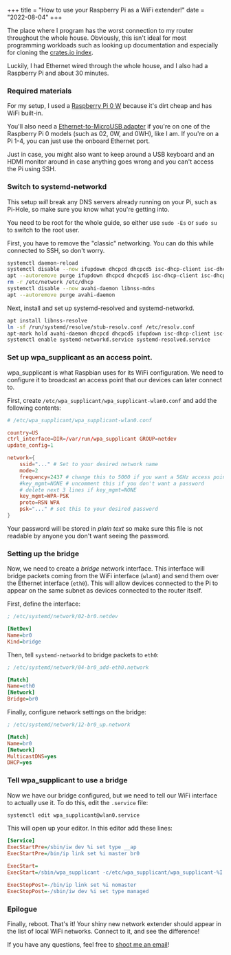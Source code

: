 +++
title = "How to use your Raspberry Pi as a WiFi extender!"
date = "2022-08-04"
+++

The place where I program has the worst connection to my router throughout the whole house. Obviously, this isn't ideal for most programming workloads such as looking up documentation and especially for cloning the [crates.io index](https://github.com/rust-lang/crates.io-index).

Luckily, I had Ethernet wired through the whole house, and I also had a Raspberry Pi and about 30 minutes.

### Required materials
For my setup, I used a [Raspberry Pi 0 W](https://www.raspberrypi.com/products/raspberry-pi-zero-w/) because it's dirt cheap and has WiFi built-in. 

You'll also need a [Ethernet-to-MicroUSB adapter](https://www.amazon.com/Smays-Micro-B-Ethernet-compatible-Raspberry/dp/B01AT4C3KQ/ref=sr_1_3?keywords=ethernet+to+micro+usb+adapter&qid=1659634388&sr=8-3) if you're on one of the  Raspberry Pi 0 models (such as 02, 0W, and 0WH), like I am. If you're on a Pi 1-4, you can just use the onboard Ethernet port.

Just in case, you might also want to keep around a USB keyboard and an HDMI monitor around in case anything goes wrong and you can't access the Pi using SSH.

### Switch to systemd-networkd

<p class="warning">This setup <em>will</em> break any DNS servers already running on your Pi, such as Pi-Hole, so make sure you know what you're getting into.</p>

You need to be root for the whole guide, so either use `sudo -Es` or `sudo su` to switch to the root user.

First, you have to remove the "classic" networking. You can do this while connected to SSH, so don't worry.

```bash
systemctl daemon-reload
systemctl disable --now ifupdown dhcpcd dhcpcd5 isc-dhcp-client isc-dhcp-common rsyslog
apt --autoremove purge ifupdown dhcpcd dhcpcd5 isc-dhcp-client isc-dhcp-common rsyslog
rm -r /etc/network /etc/dhcp
systemctl disable --now avahi-daemon libnss-mdns
apt --autoremove purge avahi-daemon
```

Next, install and set up systemd-resolved and systemd-networkd.

```bash
apt install libnss-resolve
ln -sf /run/systemd/resolve/stub-resolv.conf /etc/resolv.conf
apt-mark hold avahi-daemon dhcpcd dhcpcd5 ifupdown isc-dhcp-client isc-dhcp-common libnss-mdns openresolv raspberrypi-net-mods rsyslog
systemctl enable systemd-networkd.service systemd-resolved.service
```

### Set up wpa_supplicant as an access point.

wpa_supplicant is what Raspbian uses for its WiFi configuration. We need to configure it to broadcast an access point that our devices can later connect to.

First, create `/etc/wpa_supplicant/wpa_supplicant-wlan0.conf` and add the following contents:

```conf
# /etc/wpa_supplicant/wpa_supplicant-wlan0.conf

country=US
ctrl_interface=DIR=/var/run/wpa_supplicant GROUP=netdev
update_config=1

network={
    ssid="..." # Set to your desired network name
    mode=2
    frequency=2437 # change this to 5000 if you want a 5GHz access point
    #key_mgmt=NONE # uncomment this if you don't want a password
    # delete next 3 lines if key_mgmt=NONE
    key_mgmt=WPA-PSK
    proto=RSN WPA
    psk="..." # set this to your desired password
}
```

<p class="warning">Your password will be stored in <em>plain text</em> so make sure this file is not readable by anyone you don't want seeing the password.</p>

### Setting up the bridge

Now, we need to create a *bridge* network interface. This interface will bridge packets coming from the WiFi interface (`wlan0`) and send them over the Ethernet interface (`eth0`). This will allow devices connected to the Pi to appear on the same subnet as devices connected to the router itself.

First, define the interface:

```ini
; /etc/systemd/network/02-br0.netdev

[NetDev]
Name=br0
Kind=bridge
```

Then, tell `systemd-networkd` to bridge packets to `eth0`:

```ini
; /etc/systemd/network/04-br0_add-eth0.network

[Match]
Name=eth0
[Network]
Bridge=br0
```

Finally, configure network settings on the bridge:

```ini
; /etc/systemd/network/12-br0_up.network

[Match]
Name=br0
[Network]
MulticastDNS=yes
DHCP=yes
```

### Tell wpa_supplicant to use a bridge

Now we have our bridge configured, but we need to tell our WiFi interface to actually use it. To do this, edit the `.service` file:

```bash
systemctl edit wpa_supplicant@wlan0.service
```

This will open up your editor. In this editor add these lines:

```ini
[Service]
ExecStartPre=/sbin/iw dev %i set type __ap
ExecStartPre=/bin/ip link set %i master br0

ExecStart=
ExecStart=/sbin/wpa_supplicant -c/etc/wpa_supplicant/wpa_supplicant-%I.conf -Dnl80211,wext -i%I -bbr0

ExecStopPost=-/bin/ip link set %i nomaster
ExecStopPost=-/sbin/iw dev %i set type managed
```

### Epilogue

Finally, reboot. That's it! Your shiny new network extender should appear in the list of local WiFi networks. Connect to it, and see the difference!

If you have any questions, feel free to [shoot me an email](mailto:yash@karx.xyz)!


